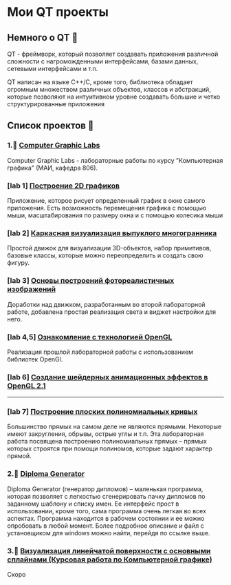 # Мои QT проекты #

## Немного о QT :leaves: ##

QT - фреймворк, который позволяет создавать приложения различной сложности с нагроможденными интерфейсами, базами данных, сетевыми интерфейсами и т.п. 

QT написан на языке С++/C, кроме того, библиотека обладает огромным множеством различных объектов, классов и абстракций, которые позволяют на интуитивном уровне создавать большие и четко структурированные приложения

## Список проектов :memo: ##

### 1.:peach: [Computer Graphic Labs](/1.ComputerGraphicLabs/)  ###

Computer Graphic Labs - лабораторные работы по курсу "Компьютерная графика" (МАИ, кафедра 806).

### \[lab 1\] [Построение 2D графиков](/1.ComputerGraphicLabs/lab1)  ###

Приложение, которое рисует определенный график в окне самого приложения. Есть возможность перемещения графика с помощью мыши, масштабирования по размеру окна и с помощью колесика мыши

### \[lab 2\] [Каркасная визуализация выпуклого многогранника](/1.ComputerGraphicLabs/lab2)  ###

Простой движок для визуализации 3D-объектов, набор примитивов, базовые классы, которые можно переопределить и создать свою фигуру.

### \[lab 3\] [Основы построений фотореалистичных изображений](/1.ComputerGraphicLabs/lab3)  ###

Доработки над движком, разработанным во второй лабораторной работе, добавлена простая реализация света и виджет настройки для него.

### \[lab 4,5\] [Ознакомление с технологией OpenGL](/1.ComputerGraphicLabs/lab45)  ###

Реализация прошлой лабораторной работы с использованием библиотек OpenGl.

### \[lab 6\] [Создание шейдерных анимационных эффектов в OpenGL 2.1](/1.ComputerGraphicLabs/lab6)  ###

----------------------------------------------------------------------------

### \[lab 7\] [Построение плоских полиномиальных кривых](/1.ComputerGraphicLabs/lab7)  ###

Большинство прямых на самом деле не являются прямыми. Некоторые имеют закругления, обрывы, острые углы и т.п. Эта лабораторная работа посвящена построению полиномиальных прямых – прямых которых строятся при помощи полиномов, которые задают характер прямой.

### 2.:orange_book: [Diploma Generator](/2.DiplomaGenerator/)  ###

Diploma Generator (генератор дипломов) – маленькая программа, которая позволяет с легкостью сгенерировать пачку дипломов по заданному шаблону и списку имен. Ее интерфейс прост в использовании, кроме того, сама программа очень легкая во всех аспектах. Программа находится в рабочем состоянии и ее можно опробовать в любой момент. Более подробное описание и файл с установщиком для windows можно найти, перейдя по ссылке выше.

### 3.:milky_way: [Визуализация линейчатой поверхности с основными сплайнами (Курсовая работа по Компьютерной графике)](/3.СourseWork/) ###

Скоро
